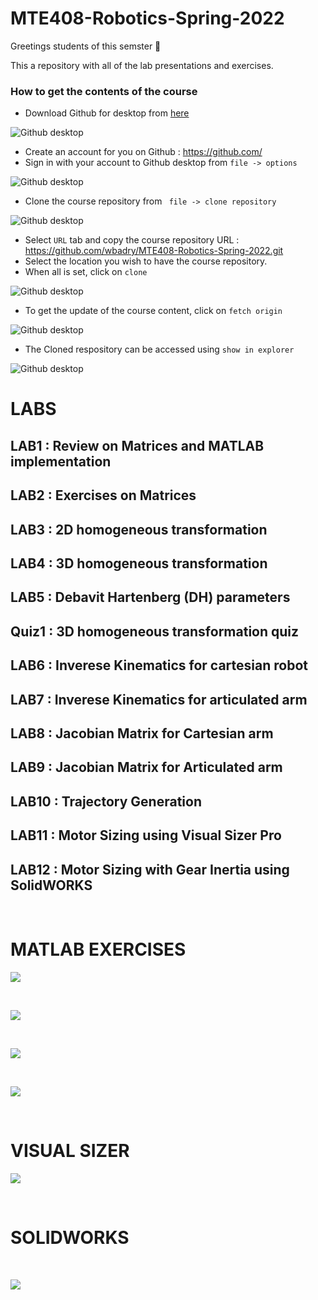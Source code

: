# MTE408-Robotics-Spring-2022

Greetings students of this semster :wave:

This a repository with all of the lab presentations and exercises.

### How to get the contents of the course

- Download Github for desktop from [here](https://desktop.github.com/)
  
![Github desktop](images/1.png)

- Create an account for you on Github : https://github.com/
- Sign in with your account to Github desktop from `file -> options`

![Github desktop](images/11.png)

- Clone the course repository from ` file -> clone repository`

![Github desktop](images/2.png)

- Select `URL` tab and copy the course repository URL : https://github.com/wbadry/MTE408-Robotics-Spring-2022.git
- Select the location you wish to have the course repository.
- When all is set, click on `clone`

![Github desktop](images/3.png)

- To get the update of the course content, click on `fetch origin`

![Github desktop](images/4.png)

- The Cloned respository can be accessed using `show in explorer`

![Github desktop](images/5.png)

# LABS

**LAB1** : Review on Matrices and MATLAB implementation 
--------------------------------------------------------

**LAB2** : Exercises on Matrices
--------------------------------------------------------

**LAB3** : 2D homogeneous transformation
--------------------------------------------------------

**LAB4** : 3D homogeneous transformation
--------------------------------------------------------

**LAB5** : Debavit Hartenberg (DH) parameters
--------------------------------------------------------

**Quiz1** : 3D homogeneous transformation quiz
--------------------------------------------------------

**LAB6** : Inverese Kinematics for cartesian robot
--------------------------------------------------------

**LAB7** : Inverese Kinematics for articulated arm
--------------------------------------------------------

**LAB8** : Jacobian Matrix for Cartesian arm
--------------------------------------------------------

**LAB9** : Jacobian Matrix for Articulated arm
--------------------------------------------------------

**LAB10** : Trajectory Generation
--------------------------------------------------------

**LAB11** : Motor Sizing using Visual Sizer Pro
--------------------------------------------------------

**LAB12** : Motor Sizing with Gear Inertia using SolidWORKS
--------------------------------------------------------


<br/>

# MATLAB EXERCISES


![](images/MATLAB/1.png)

<br/>

![](images/MATLAB/2.png)

<br/>

![](images/MATLAB/3.png)

<br/>

![](images/MATLAB/4.gif)

<br/>

# VISUAL SIZER

![](images/sizer/sizer.png)

<br/>

# SOLIDWORKS

<br/>

![](images/sw/sw.gif)

<br/>
